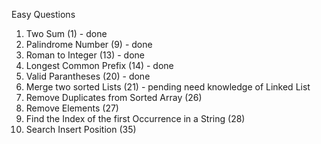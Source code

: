 Easy Questions
1. Two Sum (1) - done
2. Palindrome Number (9) - done
3. Roman to Integer (13) - done
4. Longest Common Prefix (14) - done
5. Valid Parantheses (20) - done
6. Merge two sorted Lists (21) - pending need knowledge of Linked List
7. Remove Duplicates from Sorted Array (26)
8. Remove Elements (27)
9. Find the Index of the first Occurrence in a String (28)
10. Search Insert Position (35)

